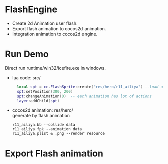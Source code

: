# FlashEngine
- Create 2d Animation user flash. 
- Export flash animation to cocos2d animation.
- Integration animation to cocos2d engine.

# Run Demo
Direct run runtime/win32/icefire.exe in windows.
- lua code: src/
    ```lua
      local spt = cc.FlashSprite:create("res/hero/r11_ailiya") --load animation data
      spt:setPosition(300, 200)
      spt:changeAnimation(0)  -- each animation has lot of actions
      layer:addChild(spt)  
    ```
- cocos2d animation: res/hero/    
    generate by flash animation 
  ```
  r11_ailiya.bb --collide data
  r11_ailiya.fpk --animation data
  r11_ailiya.plist & .png --render resource
  ```
 # Export Flash animation
 
 
 
